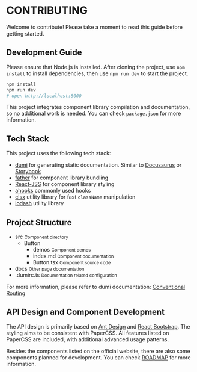 # CONTRIBUTING

Welcome to contribute! Please take a moment to read this guide before getting started.

## Development Guide

Please ensure that Node.js is installed. After cloning the project, use `npm install` to install dependencies, then use `npm run dev` to start the project.

```bash
npm install
npm run dev
# open http://localhost:8000
```

This project integrates component library compilation and documentation, so no additional work is needed. You can check `package.json` for more information.

## Tech Stack

This project uses the following tech stack:

- [dumi](https://github.com/umijs/dumi) for generating static documentation. Similar to [Docusaurus](https://docusaurus.io/) or [Storybook](https://storybook.js.org/)
- [father](https://github.com/umijs/father) for component library bundling
- [React-JSS](https://cssinjs.org/react-jss/) for component library styling
- [ahooks](https://ahooks.js.org/) commonly used hooks
- [clsx](https://github.com/lukeed/clsx) utility library for fast `className` manipulation
- [lodash](https://lodash.com/docs/4.17.15) utility library

## Project Structure

<Tree>
  <ul>
    <li>
      src
      <small>Component directory</small>
      <ul>
        <li>
          Button
          <ul>
            <li>
              demos
              <small>Component demos</small>
              <ul></ul>
            </li>
            <li>
              index.md
              <small>Component documentation</small>
            </li>
            <li>
              Button.tsx
              <small>Component source code</small>
            </li>
          </ul>
        </li>
      </ul>
    </li>
    <li>
      docs
      <small>Other page documentation</small>
    </li>
    <li>
      .dumirc.ts
      <small>Documentation related configuration</small>
    </li>
  </ul>
</Tree>

For more information, please refer to dumi documentation: [Conventional Routing](https://d.umijs.org/guide/conventional-routing)

## API Design and Component Development

The API design is primarily based on [Ant Design](https://ant.design/) and [React Bootstrap](https://react-bootstrap.netlify.app/). The styling aims to be consistent with PaperCSS. All features listed on PaperCSS are included, with additional advanced usage patterns.

Besides the components listed on the official website, there are also some components planned for development. You can check [ROADMAP](https://github.com/hacker0limbo/react-papercss-design/blob/master/ROADMAP.md) for more information.
